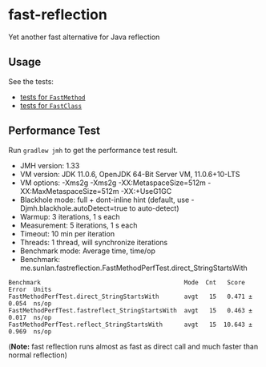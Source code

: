 # fast-reflection
Yet another fast alternative for Java reflection

## Usage
See the tests:
* [tests for `FastMethod`](https://github.com/danielsun1106/fast-reflection/blob/main/src/test/java/me/sunlan/fastreflection/FastMethodTest.java)
* [tests for `FastClass`](https://github.com/danielsun1106/fast-reflection/blob/main/src/test/java/me/sunlan/fastreflection/FastClassTest.java)

## Performance Test
Run `gradlew jmh` to get the performance test result.

* JMH version: 1.33
* VM version: JDK 11.0.6, OpenJDK 64-Bit Server VM, 11.0.6+10-LTS
* VM options: -Xms2g -Xms2g -XX:MetaspaceSize=512m -XX:MaxMetaspaceSize=512m -XX:+UseG1GC
* Blackhole mode: full + dont-inline hint (default, use -Djmh.blackhole.autoDetect=true to auto-detect)
* Warmup: 3 iterations, 1 s each
* Measurement: 5 iterations, 1 s each
* Timeout: 10 min per iteration
* Threads: 1 thread, will synchronize iterations
* Benchmark mode: Average time, time/op
* Benchmark: me.sunlan.fastreflection.FastMethodPerfTest.direct_StringStartsWith

```
Benchmark                                        Mode  Cnt   Score   Error  Units
FastMethodPerfTest.direct_StringStartsWith       avgt   15   0.471 ± 0.054  ns/op
FastMethodPerfTest.fastreflect_StringStartsWith  avgt   15   0.463 ± 0.017  ns/op
FastMethodPerfTest.reflect_StringStartsWith      avgt   15  10.643 ± 0.969  ns/op
```
(**Note:** fast reflection runs almost as fast as direct call and much faster than normal reflection)
